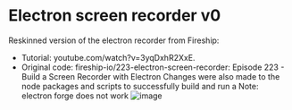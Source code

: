 # Electron screen recorder v0
Reskinned version of the electron recorder from Fireship:
* Tutorial: youtube.com/watch?v=3yqDxhR2XxE.
* Original code: fireship-io/223-electron-screen-recorder: Episode 223 - Build a Screen Recorder with Electron
Changes were also made to the node packages and scripts to successfully build and run a 
Note: electron forge does not work
![image](https://user-images.githubusercontent.com/39476147/174426936-50a2629c-2411-49cc-a81b-a4410e24721a.png)
